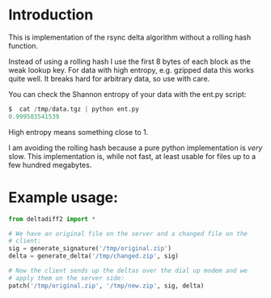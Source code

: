 # Introduction

This is implementation of the rsync delta algorithm without a rolling
hash function.

Instead of using a rolling hash I use the first 8 bytes of each block
as the weak lookup key. For data with high entropy, e.g.  gzipped data
this works quite well. It breaks hard for arbitrary data, so use with
care.

You can check the Shannon entropy of your data with the ent.py script:

```python
$  cat /tmp/data.tgz | python ent.py 
0.999503541539
```

High entropy means something close to 1.

I am avoiding the rolling hash because a pure python implementation is
_very_ slow. This implementation is, while not fast, at least
usable for files up to a few hundred megabytes.

# Example usage:

```python
from deltadiff2 import *

# We have an original file on the server and a changed file on the
# client:
sig = generate_signature('/tmp/original.zip')
delta = generate_delta('/tmp/changed.zip', sig)

# Now the client sends up the deltas over the dial up modem and we
# apply them on the server side:
patch('/tmp/original.zip', '/tmp/new.zip', sig, delta)
```

